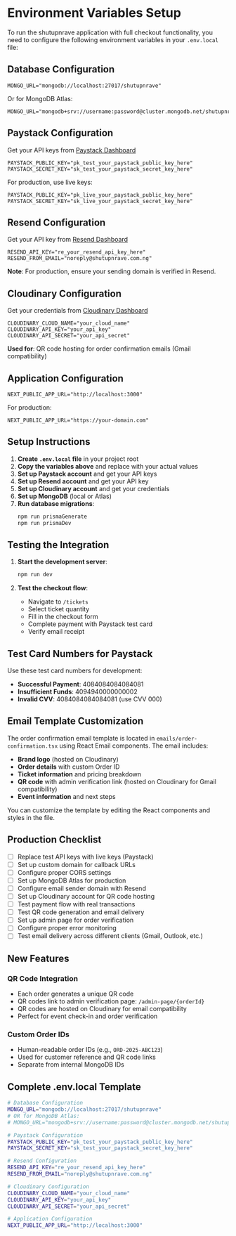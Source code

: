 # Environment Variables Setup

To run the shutupnrave application with full checkout functionality, you need to configure the following environment variables in your `.env.local` file:

## Database Configuration

```
MONGO_URL="mongodb://localhost:27017/shutupnrave"
```

Or for MongoDB Atlas:

```
MONGO_URL="mongodb+srv://username:password@cluster.mongodb.net/shutupnrave"
```

## Paystack Configuration

Get your API keys from [Paystack Dashboard](https://dashboard.paystack.com/#/settings/developer)

```
PAYSTACK_PUBLIC_KEY="pk_test_your_paystack_public_key_here"
PAYSTACK_SECRET_KEY="sk_test_your_paystack_secret_key_here"
```

For production, use live keys:

```
PAYSTACK_PUBLIC_KEY="pk_live_your_paystack_public_key_here"
PAYSTACK_SECRET_KEY="sk_live_your_paystack_secret_key_here"
```

## Resend Configuration

Get your API key from [Resend Dashboard](https://resend.com/api-keys)

```
RESEND_API_KEY="re_your_resend_api_key_here"
RESEND_FROM_EMAIL="noreply@shutupnrave.com.ng"
```

**Note**: For production, ensure your sending domain is verified in Resend.

## Cloudinary Configuration

Get your credentials from [Cloudinary Dashboard](https://cloudinary.com/console)

```
CLOUDINARY_CLOUD_NAME="your_cloud_name"
CLOUDINARY_API_KEY="your_api_key"
CLOUDINARY_API_SECRET="your_api_secret"
```

**Used for**: QR code hosting for order confirmation emails (Gmail compatibility)

## Application Configuration

```
NEXT_PUBLIC_APP_URL="http://localhost:3000"
```

For production:

```
NEXT_PUBLIC_APP_URL="https://your-domain.com"
```

## Setup Instructions

1. **Create `.env.local` file** in your project root
2. **Copy the variables above** and replace with your actual values
3. **Set up Paystack account** and get your API keys
4. **Set up Resend account** and get your API key
5. **Set up Cloudinary account** and get your credentials
6. **Set up MongoDB** (local or Atlas)
7. **Run database migrations**:
   ```bash
   npm run prismaGenerate
   npm run prismaDev
   ```

## Testing the Integration

1. **Start the development server**:

   ```bash
   npm run dev
   ```

2. **Test the checkout flow**:
   - Navigate to `/tickets`
   - Select ticket quantity
   - Fill in the checkout form
   - Complete payment with Paystack test card
   - Verify email receipt

## Test Card Numbers for Paystack

Use these test card numbers for development:

- **Successful Payment**: 4084084084084081
- **Insufficient Funds**: 4094940000000002
- **Invalid CVV**: 4084084084084081 (use CVV 000)

## Email Template Customization

The order confirmation email template is located in `emails/order-confirmation.tsx` using React Email components. The email includes:

- **Brand logo** (hosted on Cloudinary)
- **Order details** with custom Order ID
- **Ticket information** and pricing breakdown
- **QR code** with admin verification link (hosted on Cloudinary for Gmail compatibility)
- **Event information** and next steps

You can customize the template by editing the React components and styles in the file.

## Production Checklist

- [ ] Replace test API keys with live keys (Paystack)
- [ ] Set up custom domain for callback URLs
- [ ] Configure proper CORS settings
- [ ] Set up MongoDB Atlas for production
- [ ] Configure email sender domain with Resend
- [ ] Set up Cloudinary account for QR code hosting
- [ ] Test payment flow with real transactions
- [ ] Test QR code generation and email delivery
- [ ] Set up admin page for order verification
- [ ] Configure proper error monitoring
- [ ] Test email delivery across different clients (Gmail, Outlook, etc.)

## New Features

### QR Code Integration

- Each order generates a unique QR code
- QR codes link to admin verification page: `/admin-page/{orderId}`
- QR codes are hosted on Cloudinary for email compatibility
- Perfect for event check-in and order verification

### Custom Order IDs

- Human-readable order IDs (e.g., `ORD-2025-ABC123`)
- Used for customer reference and QR code links
- Separate from internal MongoDB IDs

## Complete .env.local Template

```bash
# Database Configuration
MONGO_URL="mongodb://localhost:27017/shutupnrave"
# OR for MongoDB Atlas:
# MONGO_URL="mongodb+srv://username:password@cluster.mongodb.net/shutupnrave"

# Paystack Configuration
PAYSTACK_PUBLIC_KEY="pk_test_your_paystack_public_key_here"
PAYSTACK_SECRET_KEY="sk_test_your_paystack_secret_key_here"

# Resend Configuration
RESEND_API_KEY="re_your_resend_api_key_here"
RESEND_FROM_EMAIL="noreply@shutupnrave.com.ng"

# Cloudinary Configuration
CLOUDINARY_CLOUD_NAME="your_cloud_name"
CLOUDINARY_API_KEY="your_api_key"
CLOUDINARY_API_SECRET="your_api_secret"

# Application Configuration
NEXT_PUBLIC_APP_URL="http://localhost:3000"
```
